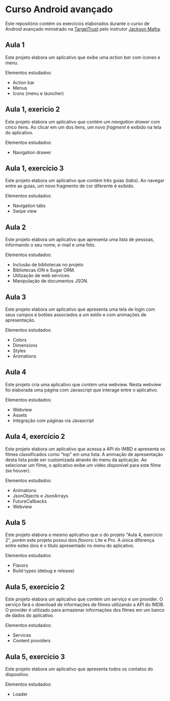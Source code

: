 # Curso Android avançado

Este repositório contém os exercícios elaborados durante o curso de Android avançado ministrado na [TargetTrust](http://www.targettrust.com.br/) pelo instrutor [Jackson Mafra](https://github.com/jacksonfdam).

## Aula 1

Este projeto elabora um aplicativo que exibe uma _action bar_ com ícones e menu.

Elementos estudados:
* Action bar
* Menus
* Icons (menu e launcher)

## Aula 1, exericio 2

Este projeto elabora um aplicativo que contém um _navigation drawer_ com cinco itens. Ao clicar em um dos itens, um novo _fragment_ é exibido na tela do aplicativo.

Elementos estudados:
* Navigation drawer

## Aula 1, exercício 3

Este projeto elabora um aplicativo que contém três guias (_tabs_). Ao navegar entre as guias, um novo fragmento de cor diferente é exibido.

Elementos estudados:

* Navigation tabs
* Swipe view

## Aula 2
Este projeto elabora um aplicativo que apresenta uma lista de pessoas, informando o seu nome, e-mail e uma foto.

Elementos estudados:

* Inclusão de bibliotecas no projeto
* Bibliotecas iON e Sugar ORM.
* Utilização de web services.
* Manipulação de documentos JSON.

## Aula 3
Este projeto elabora um aplicativo que apresenta uma tela de login com seus campos e botões associados a um estilo e com animações de apresentação.

Elementos estudados:

* Colors
* Dimensions
* Styles
* Animations

## Aula 4

Este projeto cria uma aplicativo que contém uma webview. Nesta webview foi elaborada uma página com Javascript que interage entre o aplicativo.

Elementos estudados:

* Webview
* Assets
* Integração com páginas via Javascript

## Aula 4, exercício 2
Este projeto elabora um aplicativo que acessa a API do IMBD e apresenta os filmes classificados como "top" em uma lista. A animação de apresentação desta lista pode ser customizada através do menu da aplicação. Ao selecionar um filme, o aplicativo exibe um vídeo disponível para este filme (se houver).

Elementos estudados:

* Animations
* JsonObjects e JsonArrays
* FutureCallbacks
* Webview

## Aula 5

Este projeto elabora o mesmo aplicativo que o do projeto "Aula 4, exercício 2", porém este projeto possui dois _flavors_: Lite e Pro. A única diferença entre estes dois é o título apresentado no menu do aplicativo.

Elementos estudados:

* Flavors
* Build types (debug e release)

## Aula 5, exercício 2

Este projeto elabora um aplicativo que contém um serviço e um provider. O serviço fará o download de informações de filmes utilizando a API do IMDB. O provider é utilizado para armazenar informações dos filmes em um banco de dados do aplicativo.

Elementos estudados:

* Services
* Content providers

## Aula 5, exercício 3

Este projeto elabora um aplicativo que apresenta todos os contatos do dispositivo.

Elementos estudados:

* Loader
